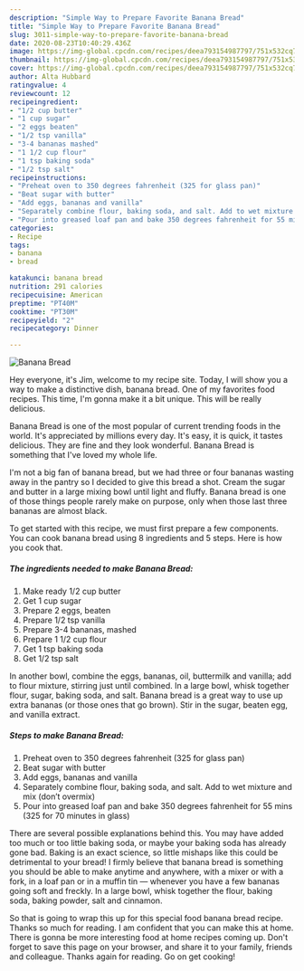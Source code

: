 ```yaml
---
description: "Simple Way to Prepare Favorite Banana Bread"
title: "Simple Way to Prepare Favorite Banana Bread"
slug: 3011-simple-way-to-prepare-favorite-banana-bread
date: 2020-08-23T10:40:29.436Z
image: https://img-global.cpcdn.com/recipes/deea793154987797/751x532cq70/banana-bread-recipe-main-photo.jpg
thumbnail: https://img-global.cpcdn.com/recipes/deea793154987797/751x532cq70/banana-bread-recipe-main-photo.jpg
cover: https://img-global.cpcdn.com/recipes/deea793154987797/751x532cq70/banana-bread-recipe-main-photo.jpg
author: Alta Hubbard
ratingvalue: 4
reviewcount: 12
recipeingredient:
- "1/2 cup butter"
- "1 cup sugar"
- "2 eggs beaten"
- "1/2 tsp vanilla"
- "3-4 bananas mashed"
- "1 1/2 cup flour"
- "1 tsp baking soda"
- "1/2 tsp salt"
recipeinstructions:
- "Preheat oven to 350 degrees fahrenheit (325 for glass pan)"
- "Beat sugar with butter"
- "Add eggs, bananas and vanilla"
- "Separately combine flour, baking soda, and salt. Add to wet mixture and mix (don’t overmix)"
- "Pour into greased loaf pan and bake 350 degrees fahrenheit for 55 mins (325 for 70 minutes in glass)"
categories:
- Recipe
tags:
- banana
- bread

katakunci: banana bread 
nutrition: 291 calories
recipecuisine: American
preptime: "PT40M"
cooktime: "PT30M"
recipeyield: "2"
recipecategory: Dinner

---
```



![Banana Bread](https://img-global.cpcdn.com/recipes/deea793154987797/751x532cq70/banana-bread-recipe-main-photo.jpg)

Hey everyone, it's Jim, welcome to my recipe site. Today, I will show you a way to make a distinctive dish, banana bread. One of my favorites food recipes. This time, I'm gonna make it a bit unique. This will be really delicious.

Banana Bread is one of the most popular of current trending foods in the world. It's appreciated by millions every day. It's easy, it is quick, it tastes delicious. They are fine and they look wonderful. Banana Bread is something that I've loved my whole life.

I&#39;m not a big fan of banana bread, but we had three or four bananas wasting away in the pantry so I decided to give this bread a shot. Cream the sugar and butter in a large mixing bowl until light and fluffy. Banana bread is one of those things people rarely make on purpose, only when those last three bananas are almost black.


To get started with this recipe, we must first prepare a few components. You can cook banana bread using 8 ingredients and 5 steps. Here is how you cook that.

<!--inarticleads1-->

##### The ingredients needed to make Banana Bread:

1. Make ready 1/2 cup butter
1. Get 1 cup sugar
1. Prepare 2 eggs, beaten
1. Prepare 1/2 tsp vanilla
1. Prepare 3-4 bananas, mashed
1. Prepare 1 1/2 cup flour
1. Get 1 tsp baking soda
1. Get 1/2 tsp salt


In another bowl, combine the eggs, bananas, oil, buttermilk and vanilla; add to flour mixture, stirring just until combined. In a large bowl, whisk together flour, sugar, baking soda, and salt. Banana bread is a great way to use up extra bananas (or those ones that go brown). Stir in the sugar, beaten egg, and vanilla extract. 

<!--inarticleads2-->

##### Steps to make Banana Bread:

1. Preheat oven to 350 degrees fahrenheit (325 for glass pan)
1. Beat sugar with butter
1. Add eggs, bananas and vanilla
1. Separately combine flour, baking soda, and salt. Add to wet mixture and mix (don’t overmix)
1. Pour into greased loaf pan and bake 350 degrees fahrenheit for 55 mins (325 for 70 minutes in glass)


There are several possible explanations behind this. You may have added too much or too little baking soda, or maybe your baking soda has already gone bad. Baking is an exact science, so little mishaps like this could be detrimental to your bread! I firmly believe that banana bread is something you should be able to make anytime and anywhere, with a mixer or with a fork, in a loaf pan or in a muffin tin — whenever you have a few bananas going soft and freckly. In a large bowl, whisk together the flour, baking soda, baking powder, salt and cinnamon. 

So that is going to wrap this up for this special food banana bread recipe. Thanks so much for reading. I am confident that you can make this at home. There is gonna be more interesting food at home recipes coming up. Don't forget to save this page on your browser, and share it to your family, friends and colleague. Thanks again for reading. Go on get cooking!
